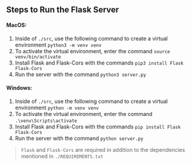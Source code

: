 ## Steps to Run the Flask Server

#### MacOS:

1. Inside of `./src`, use the following command to create a virtual environment `python3 -m venv venv`
2. To activate the virtual environment, enter the command `source venv/bin/activate`
3. Install Flask and Flask-Cors with the commands `pip3 install Flask Flask-Cors`
4. Run the server with the command `python3 server.py`

#### Windows:

1. Inside of `./src`, use the following command to create a virtual environment `python -m venv venv`
2. To activate the virtual environment, enter the command `.\venv\Scripts\activate`
3. Install Flask and Flask-Cors with the commands `pip install Flask Flask-Cors`
4. Run the server with the command `python server.py`

> `Flask` and `Flask-Cors` are required in addition to the dependencies mentioned in `./REQUIREMENTS.txt`
